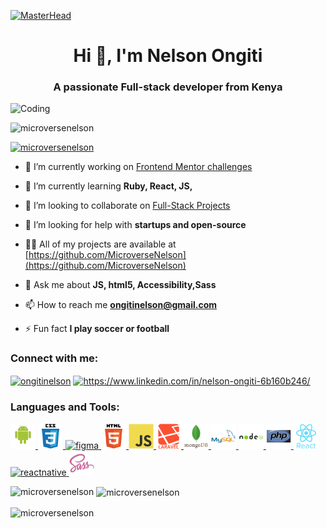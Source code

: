 [![MasterHead](https://sp-ao.shortpixel.ai/client/to_avif,q_lossy,ret_img,w_1200/https://www.netscribes.com/wp-content/uploads/2019/06/Technology-Watch.jpg)](https://github.com/MicroverseNelson/)

<h1 align="center">Hi 👋, I'm Nelson Ongiti</h1>
<h3 align="center">A passionate Full-stack developer from Kenya</h3>
<img align="centre" alt="Coding" width="400" src="https://media2.giphy.com/media/PI3QGKFN6XZUCMMqJm/giphy.gif?cid=ecf05e47c1vw9uulbzyargse5fka5qzd0phablwd97cvrmcl&rid=giphy.gif&ct=g">

<p align="left"> <img src="https://komarev.com/ghpvc/?username=microversenelson&label=Profile%20views&color=0e75b6&style=flat" alt="microversenelson" /> </p>

<p align="left"> <a href="https://github.com/ryo-ma/github-profile-trophy"><img src="https://github-profile-trophy.vercel.app/?username=microversenelson" alt="microversenelson" /></a> </p>

- 🔭 I’m currently working on [Frontend Mentor challenges](https://www.frontendmentor.io/profile/MicroverseNelson)

- 🌱 I’m currently learning **Ruby, React, JS,**

- 👯 I’m looking to collaborate on [Full-Stack Projects](https://www.frontendmentor.io/profile/MicroverseNelson)

- 🤝 I’m looking for help with **startups and open-source**

- 👨‍💻 All of my projects are available at [https://github.com/MicroverseNelson](https://github.com/MicroverseNelson)

- 💬 Ask me about **JS, html5, Accessibility,Sass**

- 📫 How to reach me **ongitinelson@gmail.com**

- ⚡ Fun fact **I play soccer or football**

<h3 align="left">Connect with me:</h3>
<p align="left">
<a href="https://twitter.com/ongitinelson" target="blank"><img align="center" src="https://raw.githubusercontent.com/rahuldkjain/github-profile-readme-generator/master/src/images/icons/Social/twitter.svg" alt="ongitinelson" height="30" width="40" /></a>
<a href="https://linkedin.com/in/https://www.linkedin.com/in/nelson-ongiti-6b160b246/" target="blank"><img align="center" src="https://raw.githubusercontent.com/rahuldkjain/github-profile-readme-generator/master/src/images/icons/Social/linked-in-alt.svg" alt="https://www.linkedin.com/in/nelson-ongiti-6b160b246/" height="30" width="40" /></a>
</p>

<h3 align="left">Languages and Tools:</h3>
<p align="left"> <a href="https://developer.android.com" target="_blank" rel="noreferrer"> <img src="https://raw.githubusercontent.com/devicons/devicon/master/icons/android/android-original-wordmark.svg" alt="android" width="40" height="40"/> </a> <a href="https://www.w3schools.com/css/" target="_blank" rel="noreferrer"> <img src="https://raw.githubusercontent.com/devicons/devicon/master/icons/css3/css3-original-wordmark.svg" alt="css3" width="40" height="40"/> </a> <a href="https://www.figma.com/" target="_blank" rel="noreferrer"> <img src="https://www.vectorlogo.zone/logos/figma/figma-icon.svg" alt="figma" width="40" height="40"/> </a> <a href="https://www.w3.org/html/" target="_blank" rel="noreferrer"> <img src="https://raw.githubusercontent.com/devicons/devicon/master/icons/html5/html5-original-wordmark.svg" alt="html5" width="40" height="40"/> </a> <a href="https://developer.mozilla.org/en-US/docs/Web/JavaScript" target="_blank" rel="noreferrer"> <img src="https://raw.githubusercontent.com/devicons/devicon/master/icons/javascript/javascript-original.svg" alt="javascript" width="40" height="40"/> </a> <a href="https://laravel.com/" target="_blank" rel="noreferrer"> <img src="https://raw.githubusercontent.com/devicons/devicon/master/icons/laravel/laravel-plain-wordmark.svg" alt="laravel" width="40" height="40"/> </a> <a href="https://www.mongodb.com/" target="_blank" rel="noreferrer"> <img src="https://raw.githubusercontent.com/devicons/devicon/master/icons/mongodb/mongodb-original-wordmark.svg" alt="mongodb" width="40" height="40"/> </a> <a href="https://www.mysql.com/" target="_blank" rel="noreferrer"> <img src="https://raw.githubusercontent.com/devicons/devicon/master/icons/mysql/mysql-original-wordmark.svg" alt="mysql" width="40" height="40"/> </a> <a href="https://nodejs.org" target="_blank" rel="noreferrer"> <img src="https://raw.githubusercontent.com/devicons/devicon/master/icons/nodejs/nodejs-original-wordmark.svg" alt="nodejs" width="40" height="40"/> </a> <a href="https://www.php.net" target="_blank" rel="noreferrer"> <img src="https://raw.githubusercontent.com/devicons/devicon/master/icons/php/php-original.svg" alt="php" width="40" height="40"/> </a> <a href="https://reactjs.org/" target="_blank" rel="noreferrer"> <img src="https://raw.githubusercontent.com/devicons/devicon/master/icons/react/react-original-wordmark.svg" alt="react" width="40" height="40"/> </a> <a href="https://reactnative.dev/" target="_blank" rel="noreferrer"> <img src="https://reactnative.dev/img/header_logo.svg" alt="reactnative" width="40" height="40"/> </a> <a href="https://sass-lang.com" target="_blank" rel="noreferrer"> <img src="https://raw.githubusercontent.com/devicons/devicon/master/icons/sass/sass-original.svg" alt="sass" width="40" height="40"/> </a> </p>

<p><img align="left" src="https://github-readme-stats.vercel.app/api/top-langs?username=microversenelson&show_icons=true&locale=en&layout=compact" alt="microversenelson" /></p>

<p>&nbsp;<img align="center" src="https://github-readme-stats.vercel.app/api?username=microversenelson&show_icons=true&locale=en" alt="microversenelson" /></p>

<p><img align="center" src="https://github-readme-streak-stats.herokuapp.com/?user=microversenelson&" alt="microversenelson" /></p>